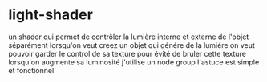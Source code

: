 # light-shader
un shader qui permet de contrôler la lumière interne et externe de l'objet séparément
lorsqu'on veut creez un objet qui génére de la lumiére on veut pouvoir garder le control de sa texture
pour évité de bruler cette texture lorsqu'on augmente sa luminosité j'utilise un node group
l'astuce est simple et fonctionnel
